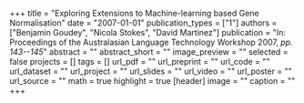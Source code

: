 +++
title = "Exploring Extensions to Machine-learning based Gene Normalisation"
date = "2007-01-01"
publication_types = ["1"]
authors = ["Benjamin Goudey", "Nicola Stokes", "David Martinez"]
publication = "In: Proceedings of the Australasian Language Technology Workshop 2007, _pp. 143--145_"
abstract = ""
abstract_short = ""
image_preview = ""
selected = false
projects = []
tags = []
url_pdf = ""
url_preprint = ""
url_code = ""
url_dataset = ""
url_project = ""
url_slides = ""
url_video = ""
url_poster = ""
url_source = ""
math = true
highlight = true
[header]
image = ""
caption = ""
+++
